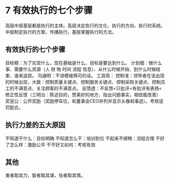 # 7 有效执行的七个步骤

高层中层基层都是执行的主体。高层决定执行的文化、执行的方向、执行的系统。中层制定执行的方案，传播执行。基层掌握执行的方法。

## 有效执行的七个步骤

目标精：为了实现什么，现在基础是什么，目标是要达到什么。
计划细：做什么事、需要什么资源（人 财 物 时间 流程 信息）、从什么时候开始、到什么时候结束、谁来追踪。
沟通明：不讲模棱两可的话。
工具简：
控制准：领导者在该出现的时候出现，大致：控制质量关键点、控制服务关键点、控制采购关键点、控制员工的不满意点、关注顾客的不满意点。
反馈透：不反馈<只批评<有批评有表扬<修正性反馈（三明治：陈述目的，赞美好的地方，指出问题事实，相信能改善）
奖惩公：公开奖励（奖励停车位，和董事会CEO并列并显示头像和事迹）。考核惩罚配合。

## 执行力差的五大原因

不知道干什么：目标明确
不知道怎么干：培训到位
干起来不顺畅：流程合理
干好了怎么样：激励公平
干不好又如何：考核有效


## 其他

勇者取其力，智者取其谋，怯者取其慎。
